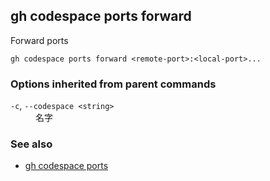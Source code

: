 

## gh codespace ports forward

Forward ports

```
gh codespace ports forward <remote-port>:<local-port>...
```

### Options inherited from parent commands


<dl class="flags">
	<dt><code>-c</code>, <code>--codespace &lt;string&gt;</code></dt>
	<dd>名字</dd>
</dl>


### See also

* [gh codespace ports](./gh_codespace_ports)
